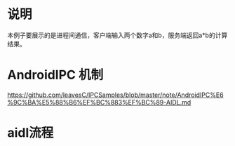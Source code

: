 # 说明
本例子要展示的是进程间通信，客户端输入两个数字a和b，服务端返回a*b的计算结果。

# AndroidIPC 机制
https://github.com/leavesC/IPCSamples/blob/master/note/AndroidIPC%E6%9C%BA%E5%88%B6%EF%BC%883%EF%BC%89-AIDL.md

# aidl流程
